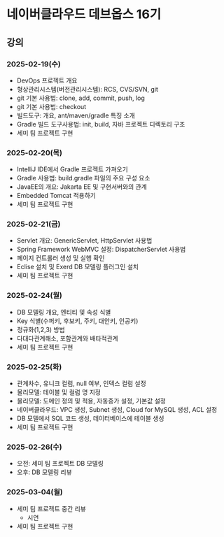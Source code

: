 # 네이버클라우드 데브옵스 16기

## 강의

### 2025-02-19(수)
- DevOps 프로젝트 개요
- 형상관리시스템(버전관리시스템): RCS, CVS/SVN, git
- git 기본 사용법: clone, add, commit, push, log
- git 기본 사용법: checkout
- 빌드도구: 개요, ant/maven/gradle 특징 소개
- Gradle 빌드 도구사용법: init, build, 자바 프로젝트 디렉토리 구조 
- 세미 팀 프로젝트 구현

### 2025-02-20(목)
- IntelliJ IDE에서 Gradle 프로젝트 가져오기
- Gradle 사용법: build.gradle 파일의 주요 구성 요소
- JavaEE의 개요: Jakarta EE 및 구현서버와의 관계
- Embedded Tomcat 적용하기
- 세미 팀 프로젝트 구현

### 2025-02-21(금)
- Servlet 개요: GenericServlet, HttpServlet 사용법
- Spring Framework WebMVC 설정: DispatcherServlet 사용법
- 페이지 컨트롤러 생성 및 실행 확인
- Eclise 설치 및 Exerd DB 모델링 플러그인 설치
- 세미 팀 프로젝트 구현

### 2025-02-24(월)
- DB 모델링 개요, 엔티티 및 속성 식별
- Key 식별(수퍼키, 후보키, 주키, 대안키, 인공키)
- 정규화(1,2,3) 방법
- 다대다관계해소, 포함관계와 배타적관계
- 세미 팀 프로젝트 구현

### 2025-02-25(화)
- 관계차수, 유니크 컬럼, null 여부, 인덱스 컬럼 설정
- 물리모델: 테이블 및 컬럼 명 지정
- 물리모델: 도메인 정의 및 적용, 자동증가 설정, 기본값 설정
- 네이버클라우드: VPC 생성, Subnet 생성, Cloud for MySQL 생성, ACL 설정
- DB 모델에서 SQL 코드 생성, 데이터베이스에 테이블 생성
- 세미 팀 프로젝트 구현

### 2025-02-26(수)
- 오전: 세미 팀 프로젝트 DB 모델링
- 오후: DB 모델링 리뷰


### 2025-03-04(월)
- 세미 팀 프로젝트 중간 리뷰
    - 시연
- 세미 팀 프로젝트 구현